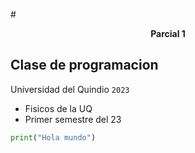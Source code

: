 #<p align="center"><strong>Parcial 1</strong></p>


## Clase de programacion
Universidad del Quindio `2023`
- Fisicos de la UQ
- Primer semestre del 23
```Python
print("Hola mundo")
```
